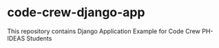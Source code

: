 # code-crew-django-app
This repository contains Django Application Example for Code Crew PH-IDEAS Students
